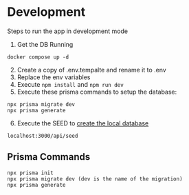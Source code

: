 # Development 
Steps to run the app in development mode

1. Get the DB Running
```
docker compose up -d
```
2. Create a copy of .env.tempalte and rename it to .env
3. Replace the env variables
4. Execute ``` npm install ``` and ```npm run dev ```
5. Execute these prisma commands to setup the database:
```
npx prisma migrate dev
npx prisma generate
```
6. Execute the SEED to [create the local database](localhost:3000/api/seed)
```
localhost:3000/api/seed
```

## Prisma Commands
```
npx prisma init
npx prisma migrate dev (dev is the name of the migration)
npx prisma generate
```


